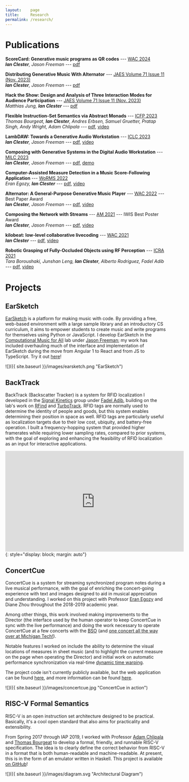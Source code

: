 ```yaml
---
layout:    page
title:     Research
permalink: /research/
---
```


# Publications

**ScoreCard: Generative music programs as QR codes** --- [WAC 2024](https://www.cla.purdue.edu/academic/rueffschool/music/events/conferences-festivals/wac-24/wac-24.html)  
_**Ian Clester**, Jason Freeman_ --- [pdf](/static/scorecard.pdf)

**Distributing Generative Music With Alternator** --- [JAES Volume 71 Issue 11 (Nov. 2023)](https://aes2.org/publications/journal-online/?vol=71&num=11)  
_**Ian Clester**, Jason Freeman_ --- [pdf](https://doi.org/10.17743/jaes.2022.0113)

**Hack the Show: Design and Analysis of Three Interaction Modes for Audience Participation** --- [JAES Volume 71 Issue 11 (Nov. 2023)](https://www.aes.org/journal/online/JAES_V71/11/)  
_Matthias Jung, **Ian Clester**_ --- [pdf](https://doi.org/10.17743/jaes.2022.0111)

**Flexible Instruction-Set Semantics via Abstract Monads** --- [ICFP 2023](https://icfp23.sigplan.org/)  
_Thomas Bourgeat, **Ian Clester**, Andres Erbsen, Samuel Gruetter, Pratap Singh, Andy Wright, Adam Chlipala_ --- [pdf](https://dl.acm.org/doi/pdf/10.1145/3607833), [video](https://www.youtube.com/watch?v=l2O15JJauFs)

**LambDAW: Towards a Generative Audio Workstation** --- [ICLC 2023](https://iclc.toplap.org/2023/)  
_**Ian Clester**, Jason Freeman_ --- [pdf](https://doi.org/10.5281/zenodo.7842002), [video](https://www.youtube.com/watch?v=_Z71KQtWpMk&t=1270s)

**Composing with Generative Systems in the Digital Audio Workstation** --- [MILC 2023](https://milc2023.github.io/)  
_**Ian Clester**, Jason Freeman_ --- [pdf](https://ceur-ws.org/Vol-3359/paper15.pdf), [demo](https://www.youtube.com/watch?v=5VU-ora7Wx0)

**Computer-Assisted Measure Detection in a Music Score-Following Application** --- [WoRMS 2022](https://sites.google.com/view/worms2022/)  
_Eran Egozy, **Ian Clester**_ --- [pdf](/static/concertcue-omr.pdf), [video](https://www.youtube.com/watch?v=RHWaLZz3wwI)

**Alternator: A General-Purpose Generative Music Player** --- [WAC 2022](https://wac2022.i3s.univ-cotedazur.fr/) --- Best Paper Award  
_**Ian Clester**, Jason Freeman_ --- [pdf](https://doi.org/10.5281/zenodo.6767436), [video](https://www.youtube.com/watch?v=ceSlGrpMINA)

**Composing the Network with Streams** --- [AM 2021](https://audiomostly.com/2021/) --- IWIS Best Poster Award  
_**Ian Clester**, Jason Freeman_ --- [pdf](/static/composing-the-network-with-streams.pdf), [video](https://www.youtube.com/watch?v=F2V-n4nsLgM)

**kilobeat: low-level collaborative livecoding** --- [WAC 2021](https://webaudioconf.com/)  
_**Ian Clester**_ --- [pdf](https://webaudioconf.com/_data/papers/pdf/2021/2021_49.pdf), [video](https://youtu.be/0QaM5xgTfEM)

**Robotic Grasping of Fully-Occluded Objects using RF Perception** --- [ICRA 2021](https://www.ieee-icra.org/)  
_Tara Boroushaki, Junshan Leng, **Ian Clester**, Alberto Rodriguez, Fadel Adib_ --- [pdf](https://arxiv.org/pdf/2012.15436.pdf), [video](https://www.youtube.com/watch?v=ZAzeYPcTM78)

# Projects

<!--
## Alternator
TODO

## Aleatora
TODO
-->

## EarSketch
[EarSketch](https://gtcmt.gatech.edu/earsketch) is a platform for making music with code. By providing a free, web-based environment with a large sample library and an introductory CS curriculum, it aims to empower students to create music and write programs for themselves using Python or JavaScript. I develop EarSketch in the [Computational Music for All](https://gtcmt.gatech.edu/computational-music-for-all) lab under [Jason Freeman](https://distributedmusic.gatech.edu/jason/); my work has included overhauling much of the interface and implementation of EarSketch during the move from Angular 1 to React and from JS to TypeScript. Try it out [here](https://earsketch.gatech.edu/earsketch2)!

![]({{ site.baseurl }}/images/earsketch.png "EarSketch")

## BackTrack
BackTrack (Backscatter Tracker) is a system for RFID localization I developed in the [Signal Kinetics](https://www.media.mit.edu/groups/signal-kinetics/overview/) group under [Fadel Adib](https://www.mit.edu/~fadel/), building on the lab's work on [RFind](https://www.media.mit.edu/projects/rfid-localization/overview/) and [TurboTrack](https://www.media.mit.edu/projects/turbotrack-3d-backscatter-localization-for-fine-grained/overview/). RFID tags are normally used to determine the identity of people and goods, but this system enables determining their position in space as well. RFID tags are particularly useful as localization targets due to their low cost, ubiquity, and battery-free operation. I built a frequency-hopping system that provided higher framerates while requiring lower sampling rates, compared to prior systems, with the goal of exploring and enhancing the feasibility of RFID localization as an input for interactive applications.

<iframe width="560" height="315" src="https://www.youtube.com/embed/Ig7wVQ9mWcU?cc_load_policy=1" frameborder="0" allowfullscreen></iframe>{: style="display: block; margin: auto"}

## ConcertCue
ConcertCue is a system for streaming synchronized program notes during a live musical performance, with the goal of enriching the concert-going experience with text and images designed to aid in musical appreciation and understanding. I worked on this project with Professor [Eran Egozy](https://mta.mit.edu/person/eran-egozy) and Diane Zhou throughout the 2018-2019 academic year.

Among other things, this work involved making improvements to the Director (the interface used by the human operator to keep ConcertCue in sync with the live performance) and doing the work necessary to operate ConcertCue at a few concerts with the [BSO](https://www.bso.org/) (and [one concert all the way over at Michigan Tech!](https://events.mtu.edu/event/new_music_for_a_new_year_music_of_the_up)).

Notable features I worked on include the ability to determine the visual locations of measures in sheet music (and to highlight the current measure on the page when operating the Director) and initial work on automatic performance synchronization via real-time [dynamic time warping](https://en.wikipedia.org/wiki/Dynamic_time_warping).

The project code isn't currently publicly available, but the web application can be found [here](http://concertcue.com/), and more information can be found [here](https://musictech.mit.edu/concertcue).

![]({{ site.baseurl }}/images/concertcue.jpg "ConcertCue in action")

## RISC-V Formal Semantics
RISC-V is an open instruction set architecture designed to be practical. Basically, it's a cool open standard that also aims for practicality and extensibility.

From Spring 2017 through IAP 2019, I worked with Professor [Adam Chlipala](http://adam.chlipala.net) and [Thomas Bourgeat](https://people.csail.mit.edu/bthom/) to develop a formal, friendly, and
runnable RISC-V specification. The idea is to clearly define the correct
behavior from RISC-V in a format that is both human-readable and
machine-readable. At present, this is in the form of an emulator written in
Haskell. This project is available [on
GitHub](https://github.com/mit-plv/riscv-semantics)!

![]({{ site.baseurl }}/images/diagram.svg "Architectural Diagram")
